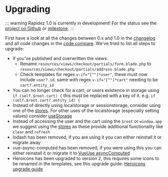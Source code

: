 # Upgrading

::: warning Rapidez 1.0 is currently in development!
For the status see the [project on Github](https://github.com/orgs/rapidez/projects/1) or [milestone](https://github.com/rapidez/rapidez/milestone/1).
:::

First have a look at all the changes between 0.x and 1.0 in the [changelog](https://github.com/rapidez/core/blob/master/CHANGELOG.md) and all code changes in the [code compare](https://github.com/rapidez/core/compare/0.x..master). We've tried to list all steps to upgrade:

- If you've published and overwritten the views:
  - Rename `resources/views/checkout/partials/form.blade.php` to `resources/views/checkout/partials/address.blade.php`
  - Check templates for regex `v-if="[^"]*user"`, these must now include `user?.id`. same with regex `v-if="[^"]*cart"` needing to be `cart?.entity_id`
- You can no longer check for a cart, or users existence in storage using `if (self.$root.cart) {` this must be replaced with a key of it. e.g. `if (self.$root.cart?.entity_id) {`
- Instead of directly using localstorage or sessionstorage, consider using one of the [stores](https://github.com/rapidez/core/tree/master/resources/js/stores).
  For other uses of the localstorage (especially setting values) consider [useStorage](https://vueuse.org/core/useStorage/)
- Instead of accessing the user and the cart using the `$root` or `window.app` we suggest using the [stores](https://github.com/rapidez/core/tree/master/resources/js/stores) as these provide additional functionality like `clear` and `refresh`
- lodash has been removed, if you are using it you can either reinstall it or migrate away
- vue-async-computed has been removed, if you were using this you can either reinstall it or migrate it to [VueUse asyncComputed](https://vueuse.org/core/computedAsync/)
- Heroicons has been upgraded to version 2, this requires some icons to be renamed in the templates, see this upgrade guide: [Heroicons upgrade guide](https://github.com/tailwindlabs/heroicons/releases/tag/v2.0.0)

